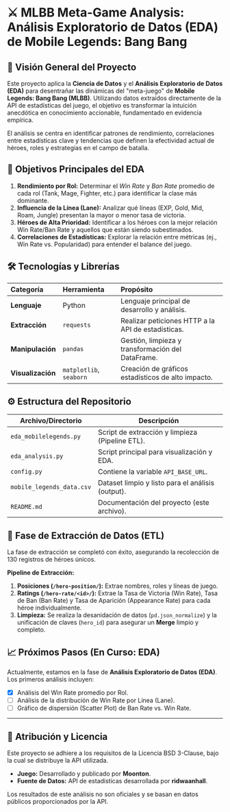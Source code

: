 # ⚔️ MLBB Meta-Game Analysis: Análisis Exploratorio de Datos (EDA) de Mobile Legends: Bang Bang

## 🌟 Visión General del Proyecto

Este proyecto aplica la **Ciencia de Datos** y el **Análisis Exploratorio de Datos (EDA)** para desentrañar las dinámicas del "meta-juego" de **Mobile Legends: Bang Bang (MLBB)**. Utilizando datos extraídos directamente de la API de estadísticas del juego, el objetivo es transformar la intuición anecdótica en conocimiento accionable, fundamentado en evidencia empírica.

El análisis se centra en identificar patrones de rendimiento, correlaciones entre estadísticas clave y tendencias que definen la efectividad actual de héroes, roles y estrategias en el campo de batalla.

## 🎯 Objetivos Principales del EDA

1.  **Rendimiento por Rol:** Determinar el *Win Rate* y *Ban Rate* promedio de cada rol (Tank, Mage, Fighter, etc.) para identificar la clase más dominante.
2.  **Influencia de la Línea (Lane):** Analizar qué líneas (EXP, Gold, Mid, Roam, Jungle) presentan la mayor o menor tasa de victoria.
3.  **Héroes de Alta Prioridad:** Identificar a los héroes con la mejor relación Win Rate/Ban Rate y aquellos que están siendo subestimados.
4.  **Correlaciones de Estadísticas:** Explorar la relación entre métricas (ej., Win Rate vs. Popularidad) para entender el balance del juego.

## 🛠️ Tecnologías y Librerías

| Categoría | Herramienta | Propósito |
| :--- | :--- | :--- |
| **Lenguaje** | Python | Lenguaje principal de desarrollo y análisis. |
| **Extracción** | `requests` | Realizar peticiones HTTP a la API de estadísticas. |
| **Manipulación** | `pandas` | Gestión, limpieza y transformación del DataFrame. |
| **Visualización** | `matplotlib`, `seaborn` | Creación de gráficos estadísticos de alto impacto. |

## ⚙️ Estructura del Repositorio

| Archivo/Directorio             | Descripción                                           |
|--------------------------------|-------------------------------------------------------|
| `eda_mobilelegends.py`         | Script de extracción y limpieza (Pipeline ETL).        |
| `eda_analysis.py`              | Script principal para visualización y EDA.             |
| `config.py`                    | Contiene la variable `API_BASE_URL`.                  |
| `mobile_legends_data.csv`      | Dataset limpio y listo para el análisis (output).      |
| `README.md`                    | Documentación del proyecto (este archivo).             |


## 🚀 Fase de Extracción de Datos (ETL)

La fase de extracción se completó con éxito, asegurando la recolección de 130 registros de héroes únicos.

**Pipeline de Extracción:**
1.  **Posiciones (`/hero-position/`):** Extrae nombres, roles y líneas de juego.
2.  **Ratings (`/hero-rate/<id>/`):** Extrae la Tasa de Victoria (Win Rate), Tasa de Ban (Ban Rate) y Tasa de Aparición (Appearance Rate) para cada héroe individualmente.
3.  **Limpieza:** Se realiza la desanidación de datos (`pd.json_normalize`) y la unificación de claves (`hero_id`) para asegurar un **Merge** limpio y completo.

## 📈 Próximos Pasos (En Curso: EDA)

Actualmente, estamos en la fase de **Análisis Exploratorio de Datos (EDA)**. Los primeros análisis incluyen:

- [x] Análisis del Win Rate promedio por Rol.
- [ ] Análisis de la distribución de Win Rate por Línea (Lane).
- [ ] Gráfico de dispersión (Scatter Plot) de Ban Rate vs. Win Rate.

---

## 🤝 Atribución y Licencia

Este proyecto se adhiere a los requisitos de la Licencia BSD 3-Clause, bajo la cual se distribuye la API utilizada.

* **Juego:** Desarrollado y publicado por **Moonton**.
* **Fuente de Datos:** API de estadísticas desarrollada por **ridwaanhall**.

Los resultados de este análisis no son oficiales y se basan en datos públicos proporcionados por la API.